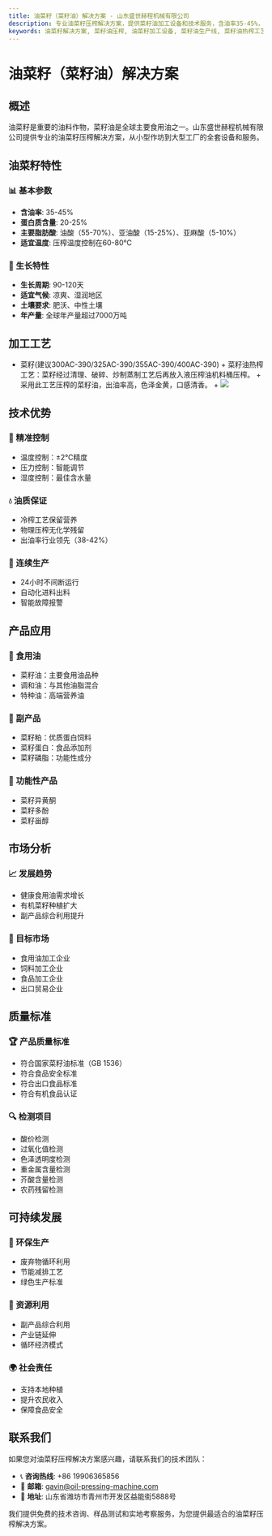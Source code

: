 ```yaml
---
title: 油菜籽（菜籽油）解决方案 - 山东盛世赫程机械有限公司
description: 专业油菜籽压榨解决方案，提供菜籽油加工设备和技术服务，含油率35-45%，采用热榨工艺保证出油率，从小型作坊到大型工厂的全套设备和服务。
keywords: 油菜籽解决方案, 菜籽油压榨, 油菜籽加工设备, 菜籽油生产线, 菜籽油热榨工艺, 油菜籽压榨机, 菜籽油提取, 油菜籽油料加工, 菜籽油压榨设备, 菜籽油生产设备, 菜籽油加工厂
---
```


# 油菜籽（菜籽油）解决方案

## 概述

油菜籽是重要的油料作物，菜籽油是全球主要食用油之一。山东盛世赫程机械有限公司提供专业的油菜籽压榨解决方案，从小型作坊到大型工厂的全套设备和服务。

## 油菜籽特性

### 📊 基本参数
- **含油率**: 35-45%
- **蛋白质含量**: 20-25%
- **主要脂肪酸**: 油酸（55-70%）、亚油酸（15-25%）、亚麻酸（5-10%）
- **适宜温度**: 压榨温度控制在60-80℃

### 🌱 生长特性
- **生长周期**: 90-120天
- **适宜气候**: 凉爽、湿润地区
- **土壤要求**: 肥沃、中性土壤
- **年产量**: 全球年产量超过7000万吨

## 加工工艺

 + 菜籽(建议300AC-390/325AC-390/355AC-390/400AC-390)
        + 菜籽油热榨工艺：菜籽经过清理、破碎、炒制蒸制工艺后再放入液压榨油机料桶压榨。
        + 采用此工艺压榨的菜籽油，出油率高，色泽金黄，口感清香。
        + ![](/images/菜籽热榨工艺.png)

## 技术优势

### 🎯 精准控制
- 温度控制：±2℃精度
- 压力控制：智能调节
- 湿度控制：最佳含水量

### 💧 油质保证
- 冷榨工艺保留营养
- 物理压榨无化学残留
- 出油率行业领先（38-42%）

### 🔄 连续生产
- 24小时不间断运行
- 自动化进料出料
- 智能故障报警

## 产品应用

### 🍳 食用油
- 菜籽油：主要食用油品种
- 调和油：与其他油脂混合
- 特种油：高端营养油

### 🥛 副产品
- 菜籽粕：优质蛋白饲料
- 菜籽蛋白：食品添加剂
- 菜籽磷脂：功能性成分

### 💊 功能性产品
- 菜籽异黄酮
- 菜籽多酚
- 菜籽甾醇

## 市场分析

### 📈 发展趋势
- 健康食用油需求增长
- 有机菜籽种植扩大
- 副产品综合利用提升

### 🎯 目标市场
- 食用油加工企业
- 饲料加工企业
- 食品加工企业
- 出口贸易企业



## 质量标准

### 🏆 产品质量标准
- 符合国家菜籽油标准（GB 1536）
- 符合食品安全标准
- 符合出口食品标准
- 符合有机食品认证

### 🔍 检测项目
- 酸价检测
- 过氧化值检测
- 色泽透明度检测
- 重金属含量检测
- 芥酸含量检测
- 农药残留检测

## 可持续发展

### 🌱 环保生产
- 废弃物循环利用
- 节能减排工艺
- 绿色生产标准

### 🔄 资源利用
- 副产品综合利用
- 产业链延伸
- 循环经济模式

### 🌍 社会责任
- 支持本地种植
- 提升农民收入
- 保障食品安全

## 联系我们

如果您对油菜籽压榨解决方案感兴趣，请联系我们的技术团队：

- 📞 **咨询热线**: +86 19906365856
- 📧 **邮箱**: gavin@oil-pressing-machine.com
- 📍 **地址**: 山东省潍坊市青州市开发区益能街5888号

我们提供免费的技术咨询、样品测试和实地考察服务，为您提供最适合的油菜籽压榨解决方案。